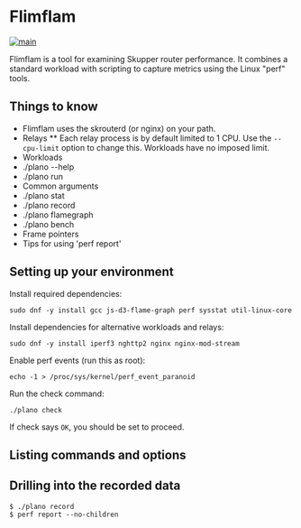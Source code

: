 # Flimflam

[![main](https://github.com/ssorj/flimflam/actions/workflows/main.yaml/badge.svg)](https://github.com/ssorj/flimflam/actions/workflows/main.yaml)

Flimflam is a tool for examining Skupper router performance.  It
combines a standard workload with scripting to capture metrics using
the Linux "perf" tools.

## Things to know

* Flimflam uses the skrouterd (or nginx) on your path.
* Relays
** Each relay process is by default limited to 1 CPU.  Use the `--cpu-limit` option to change this.  Workloads have no imposed limit.
* Workloads
* ./plano --help
* ./plano run
* Common arguments
* ./plano stat
* ./plano record
* ./plano flamegraph
* ./plano bench
* Frame pointers
* Tips for using 'perf report'

## Setting up your environment

Install required dependencies:

    sudo dnf -y install gcc js-d3-flame-graph perf sysstat util-linux-core

Install dependencies for alternative workloads and relays:

    sudo dnf -y install iperf3 nghttp2 nginx nginx-mod-stream

Enable perf events (run this as root):

    echo -1 > /proc/sys/kernel/perf_event_paranoid

Run the check command:

    ./plano check

If check says `OK`, you should be set to proceed.

## Listing commands and options



## Drilling into the recorded data

    $ ./plano record
    $ perf report --no-children
